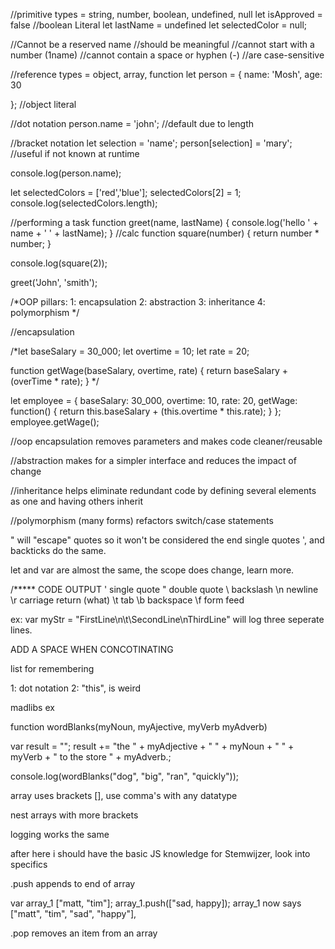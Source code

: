 //primitive types = string, number, boolean, undefined, null
let isApproved = false //boolean Literal 
let lastName = undefined
let selectedColor = null;



//Cannot be a reserved name
//should be meaningful
//cannot start with a number (1name)
//cannot contain a space or hyphen (-)
//are case-sensitive



//reference types = object, array, function 
let person = {
    name: 'Mosh', 
    age: 30
    
}; //object literal

//dot notation 
person.name = 'john'; //default due to length

//bracket notation
let selection = 'name';
person[selection] = 'mary'; //useful if not known at runtime

console.log(person.name);

let selectedColors = ['red','blue'];
selectedColors[2] = 1;
console.log(selectedColors.length);

//performing a task
function greet(name, lastName) {
    console.log('hello ' + name + ' ' + lastName);
}
//calc
function square(number) {
    return number * number; 
}

console.log(square(2));

greet('John', 'smith');

/*OOP pillars:
1: encapsulation 
2: abstraction 
3: inheritance
4: polymorphism
*/

//encapsulation 

/*let baseSalary = 30_000;
let overtime = 10;
let rate = 20; 

function getWage(baseSalary, overtime, rate) {
    return baseSalary + (overTime * rate);
} */

let employee = {
    baseSalary: 30_000,
    overtime: 10, 
    rate: 20,
    getWage: function() {
        return this.baseSalary + (this.overtime * this.rate);
    }
};
employee.getWage();

//oop encapsulation removes parameters and makes code cleaner/reusable

//abstraction makes for a simpler interface and reduces the impact of change

//inheritance helps eliminate redundant code by defining several elements as one and having others inherit

//polymorphism (many forms) refactors switch/case statements 


\" will "escape" quotes so it won't be considered the end
single quotes ', and backticks do the same. 

let and var are almost the same, the scope does change, learn more. 

/***** 
CODE OUTPUT 
\' single quote
\" double quote 
\\ backslash
\n newline
\r carriage return (what)
\t tab
\b backspace 
\f form feed 

ex: var myStr = "FirstLine\n\t\\SecondLine\nThirdLine" will log three seperate lines. 

ADD A SPACE WHEN CONCOTINATING 

list for remembering 

1: dot notation 
2: "this", is weird

madlibs ex 

function wordBlanks(myNoun, myAjective, myVerb myAdverb)

var result = "";
result += "the " + myAdjective + " " + myNoun + " " + myVerb + " to the store " + myAdverb.;

console.log(wordBlanks("dog", "big", "ran", "quickly"));

array uses brackets [], use comma's with any datatype 

nest arrays with more brackets 

logging works the same

after here i should have the basic JS knowledge for Stemwijzer, look into specifics

.push appends to end of array 

var array_1 ["matt, "tim"];
array_1.push(["sad, happy]);
array_1 now says ["matt", "tim", "sad", "happy"],

.pop removes an item from an array 
